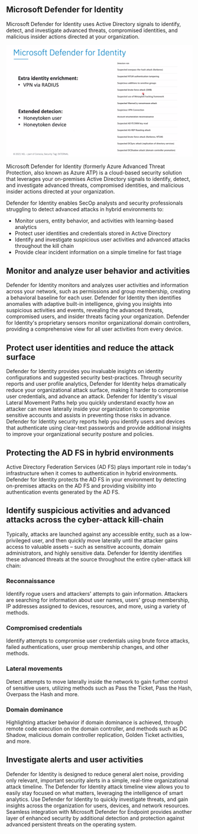 ## Microsoft Defender for Identity

Microsoft Defender for Identity uses Active Directory signals to identify, detect, and investigate advanced threats, compromised identities, and malicious insider actions directed at your organization.

![Defender for Identity](https://github.com/lassecod2/Windows_365_Defender/blob/main/Pasted%20image%2020211104092256.png)

Microsoft Defender for Identity (formerly Azure Advanced Threat Protection, also known as Azure ATP) is a cloud-based security solution that leverages your on-premises Active Directory signals to identify, detect, and investigate advanced threats, compromised identities, and malicious insider actions directed at your organization.

Defender for Identity enables SecOp analysts and security professionals struggling to detect advanced attacks in hybrid environments to:

-   Monitor users, entity behavior, and activities with learning-based analytics
-   Protect user identities and credentials stored in Active Directory
-   Identify and investigate suspicious user activities and advanced attacks throughout the kill chain
-   Provide clear incident information on a simple timeline for fast triage

## [](https://docs.microsoft.com/en-us/defender-for-identity/what-is#monitor-and-analyze-user-behavior-and-activities)Monitor and analyze user behavior and activities

Defender for Identity monitors and analyzes user activities and information across your network, such as permissions and group membership, creating a behavioral baseline for each user. Defender for Identity then identifies anomalies with adaptive built-in intelligence, giving you insights into suspicious activities and events, revealing the advanced threats, compromised users, and insider threats facing your organization. Defender for Identity's proprietary sensors monitor organizational domain controllers, providing a comprehensive view for all user activities from every device.

## [](https://docs.microsoft.com/en-us/defender-for-identity/what-is#protect-user-identities-and-reduce-the-attack-surface)Protect user identities and reduce the attack surface

Defender for Identity provides you invaluable insights on identity configurations and suggested security best-practices. Through security reports and user profile analytics, Defender for Identity helps dramatically reduce your organizational attack surface, making it harder to compromise user credentials, and advance an attack. Defender for Identity's visual Lateral Movement Paths help you quickly understand exactly how an attacker can move laterally inside your organization to compromise sensitive accounts and assists in preventing those risks in advance. Defender for Identity security reports help you identify users and devices that authenticate using clear-text passwords and provide additional insights to improve your organizational security posture and policies.

## [](https://docs.microsoft.com/en-us/defender-for-identity/what-is#protecting-the-ad-fs-in-hybrid-environments)Protecting the AD FS in hybrid environments

Active Directory Federation Services (AD FS) plays important role in today's infrastructure when it comes to authentication in hybrid environments. Defender for Identity protects the AD FS in your environment by detecting on-premises attacks on the AD FS and providing visibility into authentication events generated by the AD FS.

## [](https://docs.microsoft.com/en-us/defender-for-identity/what-is#identify-suspicious-activities-and-advanced-attacks-across-the-cyber-attack-kill-chain)Identify suspicious activities and advanced attacks across the cyber-attack kill-chain

Typically, attacks are launched against any accessible entity, such as a low-privileged user, and then quickly move laterally until the attacker gains access to valuable assets – such as sensitive accounts, domain administrators, and highly sensitive data. Defender for Identity identifies these advanced threats at the source throughout the entire cyber-attack kill chain:

### [](https://docs.microsoft.com/en-us/defender-for-identity/what-is#reconnaissance)Reconnaissance

Identify rogue users and attackers' attempts to gain information. Attackers are searching for information about user names, users' group membership, IP addresses assigned to devices, resources, and more, using a variety of methods.

### [](https://docs.microsoft.com/en-us/defender-for-identity/what-is#compromised-credentials)Compromised credentials

Identify attempts to compromise user credentials using brute force attacks, failed authentications, user group membership changes, and other methods.

### [](https://docs.microsoft.com/en-us/defender-for-identity/what-is#lateral-movements)Lateral movements

Detect attempts to move laterally inside the network to gain further control of sensitive users, utilizing methods such as Pass the Ticket, Pass the Hash, Overpass the Hash and more.

### [](https://docs.microsoft.com/en-us/defender-for-identity/what-is#domain-dominance)Domain dominance

Highlighting attacker behavior if domain dominance is achieved, through remote code execution on the domain controller, and methods such as DC Shadow, malicious domain controller replication, Golden Ticket activities, and more.

## [](https://docs.microsoft.com/en-us/defender-for-identity/what-is#investigate-alerts-and-user-activities)Investigate alerts and user activities

Defender for Identity is designed to reduce general alert noise, providing only relevant, important security alerts in a simple, real-time organizational attack timeline. The Defender for Identity attack timeline view allows you to easily stay focused on what matters, leveraging the intelligence of smart analytics. Use Defender for Identity to quickly investigate threats, and gain insights across the organization for users, devices, and network resources. Seamless integration with Microsoft Defender for Endpoint provides another layer of enhanced security by additional detection and protection against advanced persistent threats on the operating system.
